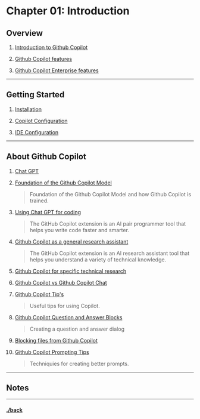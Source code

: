 # Chapter 01: Introduction



## Overview

1. [Introduction to Github Copilot](./introduction.md)

2. [Github Copilot features](./features.md)

3. [Github Copilot Enterprise features](./ent-features.md)


---

## Getting Started

1. [Installation](./installation.md)

1. [Copilot Configuration](./configuration.md)

2. [IDE Configuration](./ide.md)


---

## About Github Copilot

1. [Chat GPT](./chat-gpt.md)

1. [Foundation of the Github Copilot Model](./model.md)
   > Foundation of the Github Copilot Model and how Github Copilot is trained.

2. [Using Chat GPT for coding](./chatgpt-coding.md)
    > The GitHub Copilot extension is an AI pair programmer tool that helps you write code faster and smarter.

3. [Github Copilot as a general research assistant](./assistant.md)
    > The GitHub Copilot extension is an AI research assistant tool that helps you understand a variety of technical knowledge.

4. [Github Copilot for specific technical research](./research.md)

5. [Github Copilot vs Github Copilot Chat](./gh_cp.md)

6. [Github Copilot Tip's](./tips.md)
    > Useful tips for using Copilot.

7. [Github Copilot Question and Answer Blocks](./qa.md)
    > Creating a question and answer dialog

7. [Blocking files from Github Copilot](./blocking.md)

8. [Github Copilot Prompting Tips](./prompting.md)
    > Techniquies for creating better prompts.





---

## Notes

---

#### [./back](../README.md)
